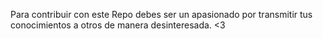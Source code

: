 Para contribuir con este Repo debes ser un apasionado por transmitir tus conocimientos a otros de manera desinteresada. <3
